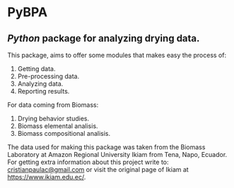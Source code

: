 # PyBPA
## *Python* package for analyzing drying data.
This package, aims to offer some modules that makes easy the process of:
1. Getting data.
1. Pre-processing data.
1. Analyzing data.
1. Reporting results.

For data coming from Biomass:
<ol>
<li>Drying behavior studies.</li>
<li>Biomass elemental analisis.</li>
<li>Biomass compositional analisis.</li>
 </ol>
 
The data used for making this package was taken from the Biomass Laboratory at Amazon Regional University Ikiam from Tena, Napo, Ecuador. For getting extra information about this project write to: <cristianpaulac@gmail.com> or visit the original page of Ikiam at <https://www.ikiam.edu.ec/>.
